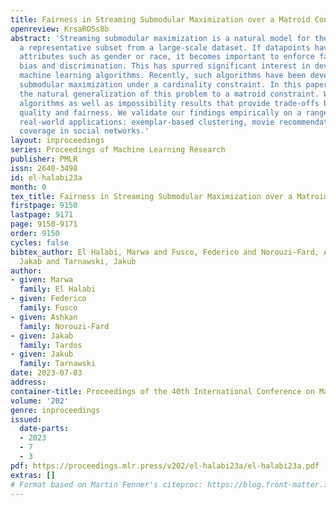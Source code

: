 ```yaml
---
title: Fairness in Streaming Submodular Maximization over a Matroid Constraint
openreview: KrsaROSs8b
abstract: 'Streaming submodular maximization is a natural model for the task of selecting
  a representative subset from a large-scale dataset. If datapoints have sensitive
  attributes such as gender or race, it becomes important to enforce fairness to avoid
  bias and discrimination. This has spurred significant interest in developing fair
  machine learning algorithms. Recently, such algorithms have been developed for monotone
  submodular maximization under a cardinality constraint. In this paper, we study
  the natural generalization of this problem to a matroid constraint. We give streaming
  algorithms as well as impossibility results that provide trade-offs between efficiency,
  quality and fairness. We validate our findings empirically on a range of well-known
  real-world applications: exemplar-based clustering, movie recommendation, and maximum
  coverage in social networks.'
layout: inproceedings
series: Proceedings of Machine Learning Research
publisher: PMLR
issn: 2640-3498
id: el-halabi23a
month: 0
tex_title: Fairness in Streaming Submodular Maximization over a Matroid Constraint
firstpage: 9150
lastpage: 9171
page: 9150-9171
order: 9150
cycles: false
bibtex_author: El Halabi, Marwa and Fusco, Federico and Norouzi-Fard, Ashkan and Tardos,
  Jakab and Tarnawski, Jakub
author:
- given: Marwa
  family: El Halabi
- given: Federico
  family: Fusco
- given: Ashkan
  family: Norouzi-Fard
- given: Jakab
  family: Tardos
- given: Jakub
  family: Tarnawski
date: 2023-07-03
address: 
container-title: Proceedings of the 40th International Conference on Machine Learning
volume: '202'
genre: inproceedings
issued:
  date-parts:
  - 2023
  - 7
  - 3
pdf: https://proceedings.mlr.press/v202/el-halabi23a/el-halabi23a.pdf
extras: []
# Format based on Martin Fenner's citeproc: https://blog.front-matter.io/posts/citeproc-yaml-for-bibliographies/
---
```

